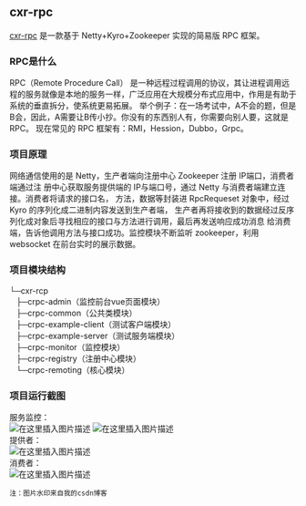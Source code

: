 ## cxr-rpc
[cxr-rpc](https://github.com/chenxianrui/cxr-rpc) 是一款基于 Netty+Kyro+Zookeeper 实现的简易版 RPC 框架。


### RPC是什么
RPC（Remote Procedure Call） 是一种远程过程调用的协议，其让进程调用远程的服务就像是本地的服务一样，广泛应用在大规模分布式应用中，作用是有助于系统的垂直拆分，使系统更易拓展。
举个例子：在一场考试中，A不会的题，但是B会，因此，A需要让B传小抄。你没有的东西别人有，你需要向别人要，这就是 RPC。
现在常见的 RPC 框架有：RMI，Hession，Dubbo，Grpc。
### 项目原理
网络通信使用的是 Netty，生产者端向注册中心 Zookeeper 注册 IP端口，消费者端通过注
册中心获取服务提供端的 IP与端口号，通过 Netty 与消费者端建立连接。消费者将请求的接口名，
方法，数据等封装进 RpcRequeset 对象中，经过 Kyro 的序列化成二进制内容发送到生产者端，
生产者再将接收到的数据经过反序列化成对象后寻找相应的接口与方法进行调用，最后再发送响应成功消息
给消费端，告诉他调用方法与接口成功。监控模块不断监听 zookeeper，利用 websocket 在前台实时的展示数据。
### 项目模块结构
└─cxr-rcp<br/>
&nbsp;&nbsp;&nbsp;├─crpc-admin（监控前台vue页面模块）<br/>
&nbsp;&nbsp;&nbsp;├─crpc-common（公共类模块）<br/>
&nbsp;&nbsp;&nbsp;├─crpc-example-client（测试客户端模块）<br/>
&nbsp;&nbsp;&nbsp;├─crpc-example-server（测试服务端模块）<br/>
&nbsp;&nbsp;&nbsp;├─crpc-monitor（监控模块）<br/>
&nbsp;&nbsp;&nbsp;├─crpc-registry（注册中心模块）<br/>
&nbsp;&nbsp;&nbsp;└─crpc-remoting（核心模块）<br/>

### 项目运行截图
服务监控：<br/>
![在这里插入图片描述](https://img-blog.csdnimg.cn/2021022416123761.jpg?x-oss-process=image/watermark,type_ZmFuZ3poZW5naGVpdGk,shadow_10,text_aHR0cHM6Ly9ibG9nLmNzZG4ubmV0L3dlaXhpbl80NDMzMTE3Ng==,size_16,color_FFFFFF,t_70#pic_center)
![在这里插入图片描述](https://img-blog.csdnimg.cn/20210224161207791.jpg?x-oss-process=image/watermark,type_ZmFuZ3poZW5naGVpdGk,shadow_10,text_aHR0cHM6Ly9ibG9nLmNzZG4ubmV0L3dlaXhpbl80NDMzMTE3Ng==,size_16,color_FFFFFF,t_70#pic_center)
<br/>提供者：<br/>
![在这里插入图片描述](https://img-blog.csdnimg.cn/2021022416114326.jpg?x-oss-process=image/watermark,type_ZmFuZ3poZW5naGVpdGk,shadow_10,text_aHR0cHM6Ly9ibG9nLmNzZG4ubmV0L3dlaXhpbl80NDMzMTE3Ng==,size_16,color_FFFFFF,t_70#pic_center)
<br/>消费者：<br/>
![在这里插入图片描述](https://img-blog.csdnimg.cn/20210224161152898.jpg?x-oss-process=image/watermark,type_ZmFuZ3poZW5naGVpdGk,shadow_10,text_aHR0cHM6Ly9ibG9nLmNzZG4ubmV0L3dlaXhpbl80NDMzMTE3Ng==,size_16,color_FFFFFF,t_70#pic_center)
    
    注：图片水印来自我的csdn博客
